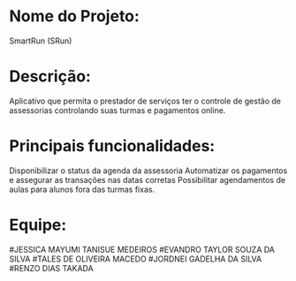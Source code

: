 # Nome do Projeto:
SmartRun (SRun)
#  Descrição:
Aplicativo que permita o prestador de serviços ter o controle de gestão de assessorias 
controlando suas turmas e pagamentos online.
#  Principais funcionalidades:
Disponibilizar o status da agenda da assessoria
Automatizar os pagamentos e assegurar as transações nas datas corretas
Possibilitar agendamentos de aulas para alunos fora das turmas fixas.
#  Equipe: 
#JESSICA MAYUMI TANISUE MEDEIROS
#EVANDRO TAYLOR SOUZA DA SILVA
#TALES DE OLIVEIRA MACEDO
#JORDNEI GADELHA DA SILVA
#RENZO DIAS TAKADA
